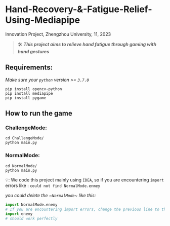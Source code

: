 # Hand-Recovery-&-Fatigue-Relief-Using-Mediapipe
Innovation Project, Zhengzhou University, 11, 2023
> 🛠️ **_This project aims to relieve hand fatigue through gaming with hand gestures_**
## Requirements:
_Make sure your `python` version >= `3.7.0`_
```shell
pip install opencv-python
pip install mediapipe
pip install pygame
```
## How to run the game
### ChallengeMode:
```shell
cd ChallengeMode/
python main.py
```
### NormalMode:
```shell
cd NormalMode/
python main.py
```

💡: We code this project mainly using `IDEA`, so if you are encountering `import` errors like :
`could not find NormalMode.enmey` 

_you could delete the ~`NormalMode`~ like this:_
```python
import NormalMode.enemy
# If you are encountering import errors, change the previous line to the following:
import enemy
# should work perfectly
```
